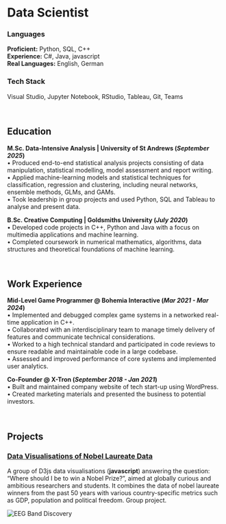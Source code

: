 
# Data Scientist

### Languages
**Proficient:** Python, SQL, C++<br>
**Experience:** C#, Java, javascript<br>
**Real Languages:** English, German

### Tech Stack  
Visual Studio, Jupyter Notebook, RStudio, Tableau, Git, Teams

<br>

## Education
**M.Sc. Data-Intensive Analysis | University of St Andrews (_September 2025_)**<br>
• Produced end-to-end statistical analysis projects consisting of data manipulation, statistical modelling, model assessment and report writing.<br>
• Applied machine-learning models and statistical techniques for classification, regression and clustering, including neural networks, ensemble methods, GLMs, and GAMs.<br>
• Took leadership in group projects and used Python, SQL and Tableau to analyse and present data.

**B.Sc. Creative Computing | Goldsmiths University (_July 2020_)**<br>
• Developed code projects in C++, Python and Java with a focus on multimedia applications and machine learning.<br>
• Completed coursework in numerical mathematics, algorithms, data structures and theoretical foundations of machine learning.<br>

<br>

## Work Experience

**Mid-Level Game Programmer @ Bohemia Interactive (_Mar 2021 - Mar 2024_)**<br>
• Implemented and debugged complex game systems in a networked real-time application in C++.<br>
• Collaborated with an interdisciplinary team to manage timely delivery of features and communicate technical considerations.<br>
• Worked to a high technical standard and participated in code reviews to ensure readable and maintainable code in a large codebase.<br>
• Assessed and improved performance of core systems and implemented user analytics.


**Co-Founder @ X-Tron (_September 2018 - Jan 2021_)**<br>
• Built and maintained company website of tech start-up using WordPress.<br>
• Created marketing materials and presented the business to potential investors.

<br>

## Projects
### [Data Visualisations of Nobel Laureate Data](https://larsbrestrich.github.io/DataVisualisation_NobelLaureates/)<br>

A group of D3js data visualisations (**javascript**) answering the question: “Where should I be to win a Nobel Prize?”, aimed at globally curious and ambitious researchers and students. It combines the data of nobel laureate winners from the past 50 years with various country-specific metrics such as GDP, population and political freedom. Group project. 

![EEG Band Discovery](/assets/img/eeg_band_discovery.jpeg)
